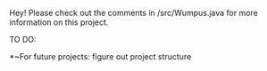 Hey!
Please check out the comments in /src/Wumpus.java for more information on this project.


TO DO:

*~For future projects: figure out project structure
